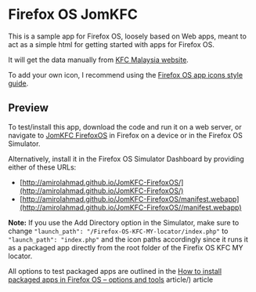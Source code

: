 Firefox OS JomKFC
=========================

This is a sample app for Firefox OS, loosely based on Web apps, meant to act as a simple html for getting started with apps for Firefox OS.

It will get the data manually from [KFC Malaysia website](http://kfc.com.my/jom-perlis.php).

To add your own icon, I recommend using the [Firefox OS app icons style guide](http://www.mozilla.org/en-US/styleguide/products/firefoxos/icons/).


## Preview

To test/install this app, download the code and run it on a web server, or navigate to [JomKFC FirefoxOS](http://amirolahmad.github.com/JomKFC-FirefoxOS/) in Firefox on a device or in the Firefox OS Simulator. 

Alternatively, install it in the Firefox OS Simulator Dashboard by providing either of these URLs:

* [http://amirolahmad.github.io/JomKFC-FirefoxOS/](http://amirolahmad.github.io/JomKFC-FirefoxOS/)
* [http://amirolahmad.github.io/JomKFC-FirefoxOS/manifest.webapp](http://amirolahmad.github.io/JomKFC-FirefoxOS//manifest.webapp)

**Note:** If you use the Add Directory option in the Simulator, make sure to change `"launch_path": "/Firefox-OS-KFC-MY-locator/index.php"` to `"launch_path": "index.php"` and the icon paths accordingly since it runs it as a packaged app directly from the root folder of the Firefix OS KFC MY locator.

All options to test packaged apps are outlined in the [How to install packaged apps in Firefox OS – options and tools](https://hacks.mozilla.org/2013/03/how-to-install-packaged-apps-in-firefox-os-options-and-tools/) article/) article
